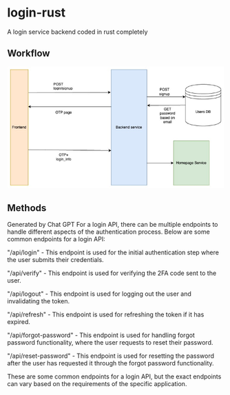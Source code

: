 # login-rust
A login service backend coded in rust completely

## Workflow

![login-workflow](./login-workflow.jpg)

## Methods
Generated by Chat GPT
For a login API, there can be multiple endpoints to handle different aspects of the authentication process. Below are some common endpoints for a login API:

"/api/login" - This endpoint is used for the initial authentication step where the user submits their credentials.

"/api/verify" - This endpoint is used for verifying the 2FA code sent to the user.

"/api/logout" - This endpoint is used for logging out the user and invalidating the token.

"/api/refresh" - This endpoint is used for refreshing the token if it has expired.

"/api/forgot-password" - This endpoint is used for handling forgot password functionality, where the user requests to reset their password.

"/api/reset-password" - This endpoint is used for resetting the password after the user has requested it through the forgot password functionality.

These are some common endpoints for a login API, but the exact endpoints can vary based on the requirements of the specific application.
